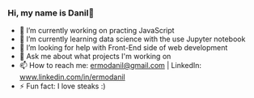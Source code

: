 ### Hi, my name is Danil👋

- 🔭 I’m currently working on practing JavaScript 
- 🌱 I’m currently learning data science with the use Jupyter notebook
- 🤔 I’m looking for help with Front-End side of web development
- 💬 Ask me about what projects I'm working on
- 📫 How to reach me: ermodanil@gmail.com | LinkedIn: www.linkedin.com/in/ermodanil
- ⚡ Fun fact: I love steaks :)


